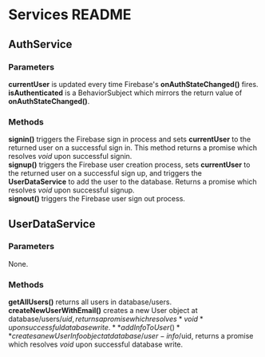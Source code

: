 # Services README


## AuthService

### Parameters
**currentUser** is updated every time Firebase's **onAuthStateChanged()** fires.  
**isAuthenticated** is a BehaviorSubject which mirrors the return value of **onAuthStateChanged()**.

### Methods
**signin()** triggers the Firebase sign in process and sets **currentUser** to the returned user on a successful sign in.  This method returns a promise which resolves *void* upon successful signin.  
**signup()** triggers the Firebase user creation process, sets **currentUser** to the returned user on a successful sign up, and triggers the **UserDataService** to add the user to the database.  Returns a promise which resolves *void* upon successful signup.  
**signout()** triggers the Firebase user sign out process.


## UserDataService

### Parameters
None.

### Methods
**getAllUsers()** returns all users in database/users.  
**createNewUserWithEmail()** creates a new User object at database/users/$uid, returns a promise which resolves *void* upon successful database write.  
**addInfoToUser()** creates a new UserInfo object at database/user-info/$uid, returns a promise which resolves *void* upon successful database write.
